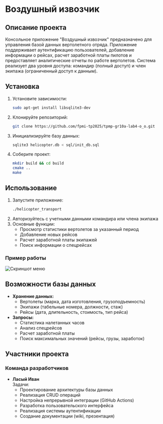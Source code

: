 # Воздушный извозчик

## Описание проекта
Консольное приложение "Воздушный извозчик" предназначено для управления базой данных вертолетного отряда. Приложение поддерживает аутентификацию пользователей, добавление информации о рейсах, расчет заработной платы пилотов и предоставляет аналитические отчеты по работе вертолетов. Система реализует два уровня доступа: командир (полный доступ) и член экипажа (ограниченный доступ к данным).

## Установка
1. Установите зависимости:  
   ```bash
   sudo apt-get install libsqlite3-dev
   ```
2. Клонируйте репозиторий:  
   ```bash
   git clone https://github.com/fpmi-tp2025/tpmp-gr10a-lab4-o_o.git
   ```
3. Инициализируйте базу данных:  
   ```bash
   sqlite3 helicopter.db < sql/init_db.sql
   ```
4. Соберите проект:  
   ```bash
   mkdir build && cd build
   cmake ..
   make
   ```

## Использование
1. Запустите приложение:  
   ```bash
   ./helicopter_transport
   ```
2. Авторизуйтесь с учетными данными командира или члена экипажа
3. Основные функции:
   - Просмотр статистики вертолетов за указанный период
   - Добавление новых рейсов
   - Расчет заработной платы экипажей
   - Поиск информации о спецрейсах

### Пример работы
![Скриншот меню](screenshots/menu.png)

## Возможности базы данных
- **Хранение данных:**  
  - Вертолеты (марка, дата изготовления, грузоподъемность)
  - Экипажи (табельные номера, должности, стаж)
  - Рейсы (дата, длительность, стоимость, тип рейса)
- **Запросы:**  
  - Статистика налетанных часов
  - Анализ спецрейсов
  - Расчет заработной платы
  - Поиск максимальных значений (рейсы, грузы, заработок)

## Участники проекта
### Команда разработчиков
- **Ласый Иван**  
  Задачи:  
  - Проектирование архитектуры базы данных  
  - Реализация CRUD операций  
  - Настройка непрерывной интеграции (GitHub Actions)
  - Разработка пользовательского интерфейса  
  - Реализация системы аутентификации  
  - Создание документации (wiki, презентация)
